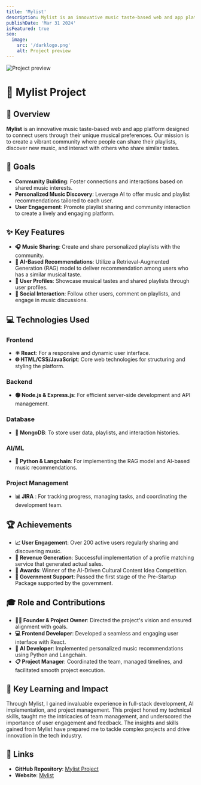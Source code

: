 ```yaml
---
title: 'Mylist'
description: Mylist is an innovative music taste-based web and app platform designed to connect users through their unique musical preferences.
publishDate: 'Mar 31 2024'
isFeatured: true
seo:
  image:
    src: '/darklogo.png'
    alt: Project preview
---
```


![Project preview](/darklogo.png)

# 🎵 Mylist Project

## 🌟 Overview
**Mylist** is an innovative music taste-based web and app platform designed to connect users through their unique musical preferences. Our mission is to create a vibrant community where people can share their playlists, discover new music, and interact with others who share similar tastes.

## 🎯 Goals
- **Community Building**: Foster connections and interactions based on shared music interests.
- **Personalized Music Discovery**: Leverage AI to offer music and playlist recommendations tailored to each user.
- **User Engagement**: Promote playlist sharing and community interaction to create a lively and engaging platform.

## ✨ Key Features
- **🎧 Music Sharing**: Create and share personalized playlists with the community.
- **🤖 AI-Based Recommendations**: Utilize a Retrieval-Augmented Generation (RAG) model to deliver recommendation among users who has a similar musical taste.
- **👤 User Profiles**: Showcase musical tastes and shared playlists through user profiles.
- **💬 Social Interaction**: Follow other users, comment on playlists, and engage in music discussions.

## 💻 Technologies Used
### Frontend
- **⚛️ React**: For a responsive and dynamic user interface.
- **🌐 HTML/CSS/JavaScript**: Core web technologies for structuring and styling the platform.

### Backend
- **🟢 Node.js & Express.js**: For efficient server-side development and API management.

### Database
- **🍃 MongoDB**: To store user data, playlists, and interaction histories.

### AI/ML
- **🐍 Python & Langchain**: For implementing the RAG model and AI-based music recommendations.

### Project Management
- **📊 JIRA** : For tracking progress, managing tasks, and coordinating the development team.

## 🏆 Achievements
- **📈 User Engagement**: Over 200 active users regularly sharing and discovering music.
- **💸 Revenue Generation**: Successful implementation of a profile matching service that generated actual sales.
- **🥇 Awards**: Winner of the AI-Driven Cultural Content Idea Competition.
- **🏅 Government Support**: Passed the first stage of the Pre-Startup Package supported by the government.

## 🎓 Role and Contributions
- **👨‍💼 Founder & Project Owner**: Directed the project's vision and ensured alignment with goals.
- **💻 Frontend Developer**: Developed a seamless and engaging user interface with React.
- **🤖 AI Developer**: Implemented personalized music recommendations using Python and Langchain.
- **📋 Project Manager**: Coordinated the team, managed timelines, and facilitated smooth project execution.

## 🌟 Key Learning and Impact
Through Mylist, I gained invaluable experience in full-stack development, AI implementation, and project management. This project honed my technical skills, taught me the intricacies of team management, and underscored the importance of user engagement and feedback. The insights and skills gained from Mylist have prepared me to tackle complex projects and drive innovation in the tech industry.

## 🔗 Links
- **GitHub Repository**: [Mylist Project](https://github.com/freecoderer/mylist)
- **Website**: [Mylist](https://mylist.im)
